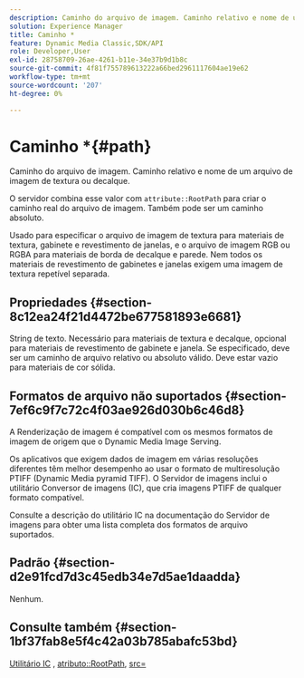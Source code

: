 ```yaml
---
description: Caminho do arquivo de imagem. Caminho relativo e nome de um arquivo de imagem de textura ou decalque.
solution: Experience Manager
title: Caminho *
feature: Dynamic Media Classic,SDK/API
role: Developer,User
exl-id: 28758709-26ae-4261-b11e-34e37b9d1b8c
source-git-commit: 4f81f755789613222a66bed2961117604ae19e62
workflow-type: tm+mt
source-wordcount: '207'
ht-degree: 0%

---
```


# Caminho *{#path}

Caminho do arquivo de imagem. Caminho relativo e nome de um arquivo de imagem de textura ou decalque.

O servidor combina esse valor com `attribute::RootPath` para criar o caminho real do arquivo de imagem. Também pode ser um caminho absoluto.

Usado para especificar o arquivo de imagem de textura para materiais de textura, gabinete e revestimento de janelas, e o arquivo de imagem RGB ou RGBA para materiais de borda de decalque e parede. Nem todos os materiais de revestimento de gabinetes e janelas exigem uma imagem de textura repetível separada.

## Propriedades {#section-8c12ea24f21d4472be677581893e6681}

String de texto. Necessário para materiais de textura e decalque, opcional para materiais de revestimento de gabinete e janela. Se especificado, deve ser um caminho de arquivo relativo ou absoluto válido. Deve estar vazio para materiais de cor sólida.

## Formatos de arquivo não suportados {#section-7ef6c9f7c72c4f03ae926d030b6c46d8}

A Renderização de imagem é compatível com os mesmos formatos de imagem de origem que o Dynamic Media Image Serving.

Os aplicativos que exigem dados de imagem em várias resoluções diferentes têm melhor desempenho ao usar o formato de multiresolução PTIFF (Dynamic Media pyramid TIFF). O Servidor de imagens inclui o utilitário Conversor de imagens (IC), que cria imagens PTIFF de qualquer formato compatível.

Consulte a descrição do utilitário IC na documentação do Servidor de imagens para obter uma lista completa dos formatos de arquivo suportados.

## Padrão {#section-d2e91fcd7d3c45edb34e7d5ae1daadda}

Nenhum.

## Consulte também {#section-1bf37fab8e5f4c42a03b785abafc53bd}

[Utilitário IC](/help/aem-is-ir-api/is-api/is-utils/utilities/r-ic.md) , [atributo::RootPath](/help/aem-is-ir-api/ir-api/material-cat/image-rendering-api-ref/c-ir-material-catalog/c-ir-attributes-reference/r-ir-rootpath.md), [src=](/help/aem-is-ir-api/ir-api/http-protocol/image-rendering-api-ref/c-ir-http-protocol-ref/c-ir-http-protocol-command-reference/r-ir-src.md)
